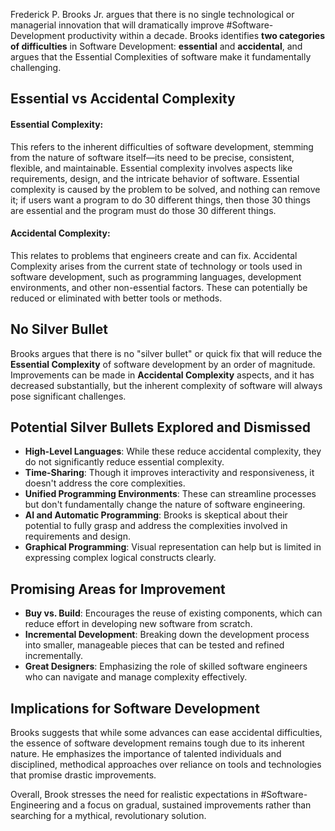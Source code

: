 
Frederick P. Brooks Jr. argues that there is no single technological or managerial innovation that will dramatically improve #Software-Development productivity within a decade.
Brooks identifies **two categories of difficulties** in Software Development: **essential** and **accidental**, and argues that the Essential Complexities of software make it fundamentally challenging.

## Essential vs Accidental Complexity

#### Essential Complexity:
This refers to the inherent difficulties of software development, stemming from the nature of software itself—its need to be precise, consistent, flexible, and maintainable. Essential complexity involves aspects like requirements, design, and the intricate behavior of software.
Essential complexity is caused by the problem to be solved, and nothing can remove it; if users want a program to do 30 different things, then those 30 things are essential and the program must do those 30 different things.

#### Accidental Complexity:
This relates to problems that engineers create and can fix. Accidental Complexity arises from the current state of technology or tools used in software development, such as programming languages, development environments, and other non-essential factors. These can potentially be reduced or eliminated with better tools or methods.

## No Silver Bullet

Brooks argues that there is no "silver bullet" or quick fix that will reduce the **Essential Complexity** of software development by an order of magnitude. Improvements can be made in **Accidental Complexity** aspects, and it has decreased substantially, but the inherent complexity of software will always pose significant challenges.

## Potential Silver Bullets Explored and Dismissed

- **High-Level Languages**: While these reduce accidental complexity, they do not significantly reduce essential complexity.
- **Time-Sharing**: Though it improves interactivity and responsiveness, it doesn't address the core complexities.
- **Unified Programming Environments**: These can streamline processes but don't fundamentally change the nature of software engineering.
- **AI and Automatic Programming**: Brooks is skeptical about their potential to fully grasp and address the complexities involved in requirements and design.
- **Graphical Programming**: Visual representation can help but is limited in expressing complex logical constructs clearly.

## Promising Areas for Improvement

- **Buy vs. Build**: Encourages the reuse of existing components, which can reduce effort in developing new software from scratch.
- **Incremental Development**: Breaking down the development process into smaller, manageable pieces that can be tested and refined incrementally.
- **Great Designers**: Emphasizing the role of skilled software engineers who can navigate and manage complexity effectively.

## Implications for Software Development

Brooks suggests that while some advances can ease accidental difficulties, the essence of software development remains tough due to its inherent nature.
He emphasizes the importance of talented individuals and disciplined, methodical approaches over reliance on tools and technologies that promise drastic improvements.

Overall, Brook stresses the need for realistic expectations in #Software-Engineering and a focus on gradual, sustained improvements rather than searching for a mythical, revolutionary solution.